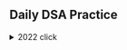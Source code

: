 ## Daily DSA Practice


<details><summary>2022 click </summary>
<p>



```python
print("WELCOME!")
```

</p>
  <details><summary>January</summary>   
    
    
    
  [Day 1 Balloon Burst](/Solution312.java)    
 
  </details>
  <details><summary>February</summary>
  </details>
  
  <details><summary>March</summary>   
    
    
    
  [Day 9 Remove Duplicates 2](/Solution82.java)    
  [Day 10](/welcome.txt)
 
  </details>
  
</details>
